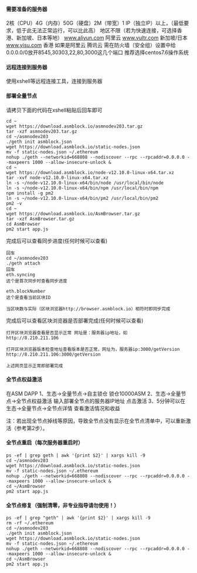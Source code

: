 #### 需要准备的服务器

2核（CPU）4G（内存）50G（硬盘）2M（带宽）1 IP（独立IP）以上，（最低要求，低于此无法正常运行，可以比此高）
地区不限（若为快速连接，可选择香港、新加坡、日本等地）
www.aliyun.com 阿里云
www.vultr.com  新加坡/日本
www.yisu.com  香港
如果是阿里云 腾讯云 需在防火墙（安全组）设置中给0.0.0.0/0放开8545,30303,22,80,3000这几个端口
推荐选择centos7.6操作系统

#### 远程连接到服务器

使用xshell等远程连接工具，连接到服务器

#### 部署全量节点

请拷贝下面的代码在xshell粘贴后回车即可

```
cd ~
wget https://download.asmblock.io/asmnodev203.tar.gz
tar -xzf asmnodev203.tar.gz
cd ~/asmnodev203
./geth init asmblock.json 
wget https://download.asmblock.io/static-nodes.json
mv -f static-nodes.json ~/.ethereum
nohup ./geth --networkid=668808 --nodiscover --rpc --rpcaddr=0.0.0.0 --maxpeers 1000 --allow-insecure-unlock &
cd ~
wget https://download.asmblock.io/node-v12.10.0-linux-x64.tar.xz
tar -xvf node-v12.10.0-linux-x64.tar.xz 
ln -s ~/node-v12.10.0-linux-x64/bin/node /usr/local/bin/node
ln -s ~/node-v12.10.0-linux-x64/bin/npm /usr/local/bin/npm
npm install -g pm2
ln -s ~/node-v12.10.0-linux-x64/bin/pm2 /usr/local/bin/pm2
pm2 -v
cd ~
wget https://download.asmblock.io/AsmBrowser.tar.gz
tar -xzf AsmBrowser.tar.gz 
cd AsmBrowser
pm2 start app.js

```


完成后可以查看同步进度(任何时候可以查看)

```
回车
cd ~/asmnodev203
./geth attach
回车
eth.syncing
这个是首次同步时查看同步进度

eth.blockNumber
这个是查看当前区块ID

当区块数与实际（区块浏览器http://browser.asmblock.io）相符时即同步完成
```
完成后可以查看区块浏览器是否部署完成(任何时候可以查看)
```
打开区块浏览器查看是否显示正常 网址是：服务器ip地址，如
http://8.210.211.106

打开区块浏览器版本检查地址查看版本是否正常，网址为，服务器ip:3000/getVersion
http://8.210.211.106:3000/getVersion

上述网页显示正常即部署完成

```



#### 全节点权益激活

在ASM DAPP 
1、生态->全量节点->自主锁仓 锁仓10000ASM
2、生态->全量节点->全节点权益激活 输入部署全节点的服务器IP地址 点击激活
3、5分钟可以在 生态->全量节点->全节点详情 查看激活情况和收益

注：若出现全节点掉线等原因，导致全节点没有显示在全节点清单中，可以重新激活（参考第2步）。


#### 全节点重启（每次服务器重启时）

```
ps -ef | grep geth | awk '{print $2}' | xargs kill -9
cd ~/asmnodev203
wget https://download.asmblock.io/static-nodes.json
mv -f static-nodes.json ~/.ethereum
nohup ./geth --networkid=668808 --nodiscover --rpc --rpcaddr=0.0.0.0 --maxpeers 1000 --allow-insecure-unlock &
cd ~/AsmBrowser
pm2 start app.js
```

#### 全节点修复（强制清零，非专业指导请勿使用！）

```
ps -ef | grep "geth" | awk '{print $2}' | xargs kill -9
rm -rf ~/.ethereum
cd ~/asmnodev203
./geth init asmblock.json 
wget https://download.asmblock.io/static-nodes.json
mv -f static-nodes.json ~/.ethereum
nohup ./geth --networkid=668808 --nodiscover --rpc --rpcaddr=0.0.0.0 --maxpeers 1000 --allow-insecure-unlock &
cd ~/AsmBrowser
pm2 start app.js
```

